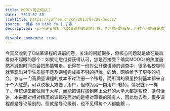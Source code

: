 ```yaml
---
title: MOOCs何去何从？
date: '2013-07-20'
linkTitle: https://yufree.cn/cn/2013/07/20/moocs/
source: '博客 on Miao Yu | 于淼 '
description: <p>今天又收到了C站某课程的课前问卷，关注的问题很多，但核心问题就是放在最后看似不起眼的那个：如果让您付费获得认可，您是否接受？确实MOOCs的热度虽然不减但时间总会把热情带走。记得在一份对公开课讲师的调查中，很多名校导师就表现出对学生质量不足及课程完成率不够的担忧。的确，网络给予了更多的机会，参与一门高质量课程的成本不过注册一个账号，而所谓的质量控制基本都来自于个人意愿，可以说极大方便了用户，但作为另一类用户-教师，情况就不一样了。传统课堂都依赖于大学，而能把课程搬到网上公开的大学大都是名校，换句话讲，本来面对相对精英的课现在面对的是相对草根的所有人，因此你去看，很多课程都是导论级别的，但就是导论级别，也不见得每个人都能跟
  ...
disable_comments: true
---
```

<p>今天又收到了C站某课程的课前问卷，关注的问题很多，但核心问题就是放在最后看似不起眼的那个：如果让您付费获得认可，您是否接受？确实MOOCs的热度虽然不减但时间总会把热情带走。记得在一份对公开课讲师的调查中，很多名校导师就表现出对学生质量不足及课程完成率不够的担忧。的确，网络给予了更多的机会，参与一门高质量课程的成本不过注册一个账号，而所谓的质量控制基本都来自于个人意愿，可以说极大方便了用户，但作为另一类用户-教师，情况就不一样了。传统课堂都依赖于大学，而能把课程搬到网上公开的大学大都是名校，换句话讲，本来面对相对精英的课现在面对的是相对草根的所有人，因此你去看，很多课程都是导论级别的，但就是导论级别，也不见得每个人都能跟 ...
